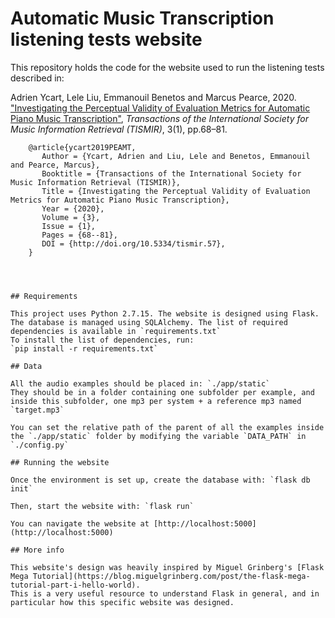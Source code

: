 # Automatic Music Transcription listening tests website

This repository holds the code for the website used to run the listening tests described in:

Adrien Ycart, Lele Liu, Emmanouil Benetos and Marcus Pearce, 2020. ["Investigating the Perceptual Validity of Evaluation Metrics for Automatic Piano Music Transcription"](https://transactions.ismir.net/articles/10.5334/tismir.57), _Transactions of the International Society for Music Information Retrieval (TISMIR)_, 3(1), pp.68–81.

```  
    @article{ycart2019PEAMT,
       Author = {Ycart, Adrien and Liu, Lele and Benetos, Emmanouil and Pearce, Marcus},    
       Booktitle = {Transactions of the International Society for Music Information Retrieval (TISMIR)},    
       Title = {Investigating the Perceptual Validity of Evaluation Metrics for Automatic Piano Music Transcription},       
       Year = {2020},
       Volume = {3},
       Issue = {1},
       Pages = {68--81},
       DOI = {http://doi.org/10.5334/tismir.57},
    }  




## Requirements

This project uses Python 2.7.15. The website is designed using Flask. The database is managed using SQLAlchemy. The list of required dependencies is available in `requirements.txt`
To install the list of dependencies, run:
`pip install -r requirements.txt`

## Data

All the audio examples should be placed in: `./app/static`
They should be in a folder containing one subfolder per example, and inside this subfolder, one mp3 per system + a reference mp3 named `target.mp3`

You can set the relative path of the parent of all the examples inside the `./app/static` folder by modifying the variable `DATA_PATH` in `./config.py`

## Running the website

Once the environment is set up, create the database with: `flask db init`

Then, start the website with: `flask run`

You can navigate the website at [http://localhost:5000](http://localhost:5000)

## More info

This website's design was heavily inspired by Miguel Grinberg's [Flask Mega Tutorial](https://blog.miguelgrinberg.com/post/the-flask-mega-tutorial-part-i-hello-world).
This is a very useful resource to understand Flask in general, and in particular how this specific website was designed.
